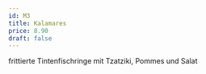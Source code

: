 ```yaml
---
id: M3
title: Kalamares
price: 8.90
draft: false
---
```


frittierte Tintenfischringe mit Tzatziki, Pommes und Salat
